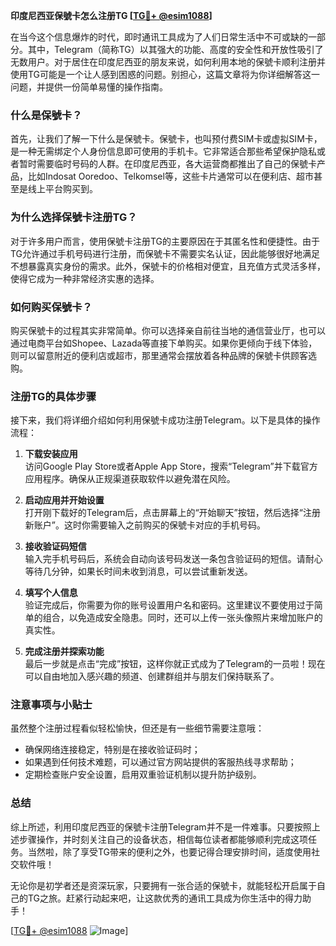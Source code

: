 **印度尼西亚保號卡怎么注册TG [[TG💪+ @esim1088](https://t.me/s/esim1088)]**

在当今这个信息爆炸的时代，即时通讯工具成为了人们日常生活中不可或缺的一部分。其中，Telegram（简称TG）以其强大的功能、高度的安全性和开放性吸引了无数用户。对于居住在印度尼西亚的朋友来说，如何利用本地的保號卡顺利注册并使用TG可能是一个让人感到困惑的问题。别担心，这篇文章将为你详细解答这一问题，并提供一份简单易懂的操作指南。

### 什么是保號卡？

首先，让我们了解一下什么是保號卡。保號卡，也叫预付费SIM卡或虚拟SIM卡，是一种无需绑定个人身份信息即可使用的手机卡。它非常适合那些希望保护隐私或者暂时需要临时号码的人群。在印度尼西亚，各大运营商都推出了自己的保號卡产品，比如Indosat Ooredoo、Telkomsel等，这些卡片通常可以在便利店、超市甚至是线上平台购买到。

### 为什么选择保號卡注册TG？

对于许多用户而言，使用保號卡注册TG的主要原因在于其匿名性和便捷性。由于TG允许通过手机号码进行注册，而保號卡不需要实名认证，因此能够很好地满足不想暴露真实身份的需求。此外，保號卡的价格相对便宜，且充值方式灵活多样，使得它成为一种非常经济实惠的选择。

### 如何购买保號卡？

购买保號卡的过程其实非常简单。你可以选择亲自前往当地的通信营业厅，也可以通过电商平台如Shopee、Lazada等直接下单购买。如果你更倾向于线下体验，则可以留意附近的便利店或超市，那里通常会摆放着各种品牌的保號卡供顾客选购。

### 注册TG的具体步骤

接下来，我们将详细介绍如何利用保號卡成功注册Telegram。以下是具体的操作流程：

1. **下载安装应用**  
   访问Google Play Store或者Apple App Store，搜索“Telegram”并下载官方应用程序。确保从正规渠道获取软件以避免潜在风险。

2. **启动应用并开始设置**  
   打开刚下载好的Telegram后，点击屏幕上的“开始聊天”按钮，然后选择“注册新账户”。这时你需要输入之前购买的保號卡对应的手机号码。

3. **接收验证码短信**  
   输入完手机号码后，系统会自动向该号码发送一条包含验证码的短信。请耐心等待几分钟，如果长时间未收到消息，可以尝试重新发送。

4. **填写个人信息**  
   验证完成后，你需要为你的账号设置用户名和密码。这里建议不要使用过于简单的组合，以免造成安全隐患。同时，还可以上传一张头像照片来增加账户的真实性。

5. **完成注册并探索功能**  
   最后一步就是点击“完成”按钮，这样你就正式成为了Telegram的一员啦！现在可以自由地加入感兴趣的频道、创建群组并与朋友们保持联系了。

### 注意事项与小贴士

虽然整个注册过程看似轻松愉快，但还是有一些细节需要注意哦：
- 确保网络连接稳定，特别是在接收验证码时；
- 如果遇到任何技术难题，可以通过官方网站提供的客服热线寻求帮助；
- 定期检查账户安全设置，启用双重验证机制以提升防护级别。

### 总结

综上所述，利用印度尼西亚的保號卡注册Telegram并不是一件难事。只要按照上述步骤操作，并时刻关注自己的设备状态，相信每位读者都能够顺利完成这项任务。当然啦，除了享受TG带来的便利之外，也要记得合理安排时间，适度使用社交软件哦！

无论你是初学者还是资深玩家，只要拥有一张合适的保號卡，就能轻松开启属于自己的TG之旅。赶紧行动起来吧，让这款优秀的通讯工具成为你生活中的得力助手！

[[TG💪+ @esim1088](https://t.me/s/esim1088) ![Image](https://i.postimg.cc/4NQfJmqS/Snipaste-2025-05-13-00-14-12.png)]